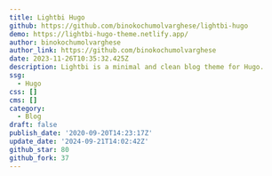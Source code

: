 ```yaml
---
title: Lightbi Hugo
github: https://github.com/binokochumolvarghese/lightbi-hugo
demo: https://lightbi-hugo-theme.netlify.app/
author: binokochumolvarghese
author_link: https://github.com/binokochumolvarghese
date: 2023-11-26T10:35:32.425Z
description: Lightbi is a minimal and clean blog theme for Hugo.
ssg:
  - Hugo
css: []
cms: []
category:
  - Blog
draft: false
publish_date: '2020-09-20T14:23:17Z'
update_date: '2024-09-21T14:02:42Z'
github_star: 80
github_fork: 37
---
```


